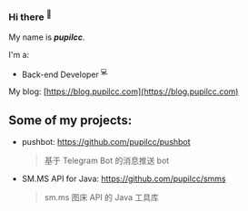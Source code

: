 ### Hi there <sup>👋</sup>  

My name is **_pupilcc_**.  

I'm a:  

- Back-end Developer <sup>💻</sup>   

My blog: [https://blog.pupilcc.com](https://blog.pupilcc.com)

## Some of my projects:

- pushbot: https://github.com/pupilcc/pushbot
  > 基于 Telegram Bot 的消息推送 bot

- SM.MS API for Java: https://github.com/pupilcc/smms
  > sm.ms 图床 API 的 Java 工具库